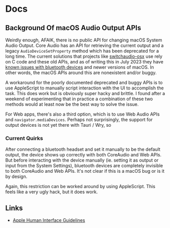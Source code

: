 # Docs

## Background Of macOS Audio Output APIs

Weirdly enough, AFAIK, there is no public API for changing macOS System Audio Output. Core Audio has an API for retrieving the current output and a legacy `AudioDeviceSetProperty` method which has been deprecated for a long time. The current solutions that projects like [switchaudio-osx](https://github.com/deweller/switchaudio-osx) use rely on C code and these old APIs, and as of writing this in July 2023 they have [known issues with bluetooth devices](https://github.com/deweller/switchaudio-osx/issues/9) and newer versions of macOS. In other words, the macOS APIs around this are nonexistent and/or buggy.

A workaround for the poorly documented deprecated and buggy APIs is to use AppleScript to manually script interaction with the UI to accomplish the task. This does work but is obviously super hacky and brittle. I found after a weekend of experimenting that in practice a combination of these two methods would at least now be the best way to solve the issue.

For Web apps, there's also a third option, which is to use Web Audio APIs and `navigator.mediaDevices`. Perhaps not surprisingly, the support for output devices is not yet there with Tauri / Wry, so

### Current Quirks

After connecting a bluetooth headset and set it manually to be the default output, the device shows up correctly with both CoreAudio and Web APIs. But before interacting with the device manually (ie. setting it as output or input from the System Settings), bluetooth devices are completely invisible to both CoreAudio and Web APIs. It's not clear if this is a macOS bug or is it by design.

Again, this restriction can be worked around by using AppleScript. This feels like a very ugly hack, but it does work.

## Links

- [Apple Human Interface Guidelines](https://developer.apple.com/design/human-interface-guidelines)
